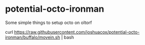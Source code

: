 potential-octo-ironman
======================

Some simple things to setup octo on oltorf

curl https://raw.githubusercontent.com/joshuacox/potential-octo-ironman/buffalo/movein.sh | bash
